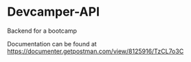 # Devcamper-API
Backend for a bootcamp 

Documentation can be found at https://documenter.getpostman.com/view/8125916/TzCL7o3C
